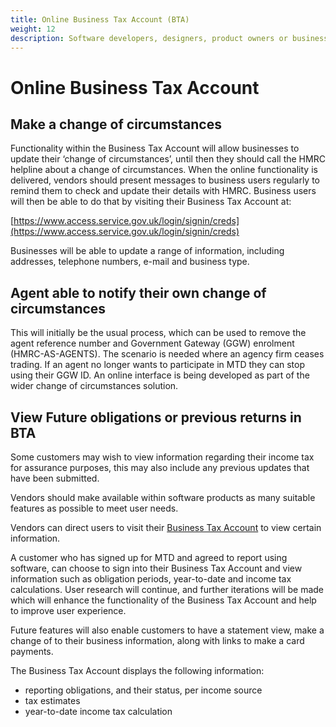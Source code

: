 ```yaml
---
title: Online Business Tax Account (BTA)
weight: 12
description: Software developers, designers, product owners or business analysts. Integrate your software with the Income Tax API for Making Tax Digital.
---
```


<!--- Section owner: MTD Programme --->

# Online Business Tax Account

## Make a change of circumstances

Functionality within the Business Tax Account will allow businesses to update their ‘change of circumstances’, until then they should call the HMRC helpline about a change of circumstances.
When the online functionality is delivered, vendors should present messages to business users regularly to remind them to check and update their details with HMRC.
Business users will then be able to do that by visiting their Business Tax Account at:

[https://www.access.service.gov.uk/login/signin/creds](https://www.access.service.gov.uk/login/signin/creds)

Businesses will be able to update a range of information, including addresses, telephone numbers, e-mail and business type.

## Agent able to notify their own change of circumstances

This will initially be the usual process, which can be used to remove the agent reference number and Government Gateway (GGW) enrolment (HMRC-AS-AGENTS).
The scenario is needed where an agency firm ceases trading.
If an agent no longer wants to participate in MTD they can stop using their GGW ID.
An online interface is being developed as part of the wider change of circumstances solution.

## View Future obligations or previous returns in BTA

Some customers may wish to view information regarding their income tax for assurance purposes, this may also include any previous updates that have been submitted.

Vendors should make available within software products as many suitable features as possible to meet user needs.

Vendors can direct users to visit their [Business Tax Account](https://www.access.service.gov.uk/login/signin/creds) to view certain information.

A customer who has signed up for MTD and agreed to report using software, can choose to sign into their Business Tax Account and view information such as obligation periods, year-to-date and income tax calculations.
User research will continue, and further iterations will be made which will enhance the functionality of the Business Tax Account and help to improve user experience.

Future features will also enable customers to have a statement view, make a change of to their business information, along with links to make a card payments.

The Business Tax Account displays the following information:

* reporting obligations, and their status, per income source
* tax estimates
* year-to-date income tax calculation

